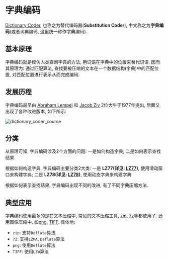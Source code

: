 # 字典编码

[Dictionary Coder](https://en.wikipedia.org/wiki/Dictionary_coder), 也称之为替代编码器(**Substitution Coder**), 中文称之为**字典编码**(或者词典编码, 这里统一称作字典编码).

## 基本原理

字典编码就是模仿人类查询字典的方法, 用词语在字典中的位置来替代词语. 因而其原理为: 通过匹配算法, 查找要被压缩的文本在一个数据结构(字典)中的匹配位置, 对匹配位置进行表示从而完成编码.

## 发展历程

字典编码最早由 [Abraham Lempel](https://en.wikipedia.org/wiki/Abraham_Lempel) 和 [Jacob Ziv](https://en.wikipedia.org/wiki/Jacob_Ziv) 2位大牛于1977年提出, 后面又出现了各种改进版本, 如下所示:

![dictionary_coder_course](https://gitee.com/yfor1008/pictures/raw/master/dictionary_coder_course.png)

## 分类

从原理可知, 字典编码涉及2个方面的问题: 一是如何构造字典; 二是如何表示查找结果.

根据如何构造字典, 字典编码主要分类2大类: 一是 **LZ77(详见: [LZ77](https://github.com/yfor1008/DataCompress/blob/main/DictionaryCoding/lz77.md))**, 使用滑动窗口来构建字典; 二是 **LZ78(详见: [LZ78](https://github.com/yfor1008/DataCompress/blob/main/DictionaryCoding/lz78.md))**, 使用动态字典来构建字典.

根据如何表示查找结果, 字典编码出现不同的改进, 有了不同字典压缩方法.

## 典型应用

字典编码使用最多的是在文本压缩中, 常见的文本压缩工具, [zip](https://zh.wikipedia.org/wiki/ZIP%E6%A0%BC%E5%BC%8F), [7z](https://zh.wikipedia.org/wiki/7z)等都使用了. 还用图像压缩中, 如[png](https://zh.wikipedia.org/wiki/PNG), [TIFF](https://zh.wikipedia.org/wiki/TIFF). 具体地:

- `zip`: 支持`Deflate`算法
- `7Z`: 支持`LZMA`, `Deflate`算法
- `png`: 使用`Deflate`算法
- `TIFF`: 使用`LZW`算法
